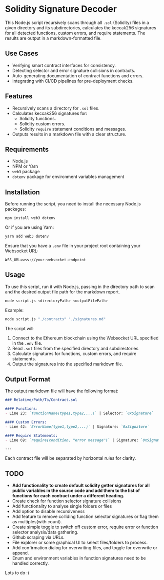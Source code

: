 # Solidity Signature Decoder

This Node.js script recursively scans through all `.sol` (Solidity) files in a given directory and its subdirectories, calculates the keccak256 signatures for all detected functions, custom errors, and require statements. The results are output in a markdown-formatted file.

## Use Cases

- Verifying smart contract interfaces for consistency.
- Detecting selector and error signature collisions in contracts.
- Auto-generating documentation of contract functions and errors.
- Integrating with CI/CD pipelines for pre-deployment checks.

## Features

- Recursively scans a directory for `.sol` files.
- Calculates keccak256 signatures for:
  - Solidity functions.
  - Solidity custom errors.
  - Solidity `require` statement conditions and messages.
- Outputs results in a markdown file with a clear structure.

## Requirements

- Node.js
- NPM or Yarn
- `web3` package
- `dotenv` package for environment variables management

## Installation

Before running the script, you need to install the necessary Node.js packages:

```bash
npm install web3 dotenv
```

Or if you are using Yarn:

```bash
yarn add web3 dotenv
```

Ensure that you have a `.env` file in your project root containing your Websocket URL:

```
WSS_URL=wss://your-websocket-endpoint
```

## Usage

To use this script, run it with Node.js, passing in the directory path to scan and the desired output file path for the markdown report.

```bash
node script.js <directoryPath> <outputFilePath>
```

Example:

```bash
node script.js "./contracts" "./signatures.md"
```

The script will:

1. Connect to the Ethereum blockchain using the Websocket URL specified in the `.env` file.
2. Read `.sol` files from the specified directory and subdirectories.
3. Calculate signatures for functions, custom errors, and require statements.
4. Output the signatures into the specified markdown file.

## Output Format

The output markdown file will have the following format:

```markdown
### Relative/Path/To/Contract.sol

#### Functions:
- Line 23: `functionName(type1,type2,...)` | Selector: `0xSignature`

#### Custom Errors:
- Line 42: `ErrorName(type1,type2,...)` | Signature: `0xSignature`

#### Require Statements:
- Line 69: `require(condition, "error message")` | Signature: `0xSignature`

---
```

Each contract file will be separated by horizontal rules for clarity.


## TODO
- **Add functionality to create default solidity getter signatures for all public variables in the source code and add them to the list of functions for each contract under a different heading.**
- Create check for function selector signature collisions
- Add functionality to analyse single folders or files
- Add option to disable recursiveness
- Add feature to remove colliding function selector signatures or flag them as multiples(with count).
- Create simple toggle to switch off custom error, require error or function selector analysis/data gathering.
- Github scraping via URLs.
- File explorer or some graphical UI to select files/folders to process.
- Add confirmation dialog for overwriting files, and toggle for overwrite or append.
- Enum and environment variables in function signatures need to be handled correctly.

Lots to do :)
  
